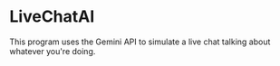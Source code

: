 # LiveChatAI
This program uses the Gemini API to simulate a live chat talking about whatever you're doing.
